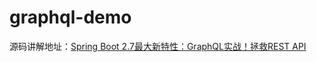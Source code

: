 # graphql-demo
源码讲解地址：[Spring Boot 2.7最大新特性：GraphQL实战！拯救REST API](https://www.toutiao.com/article/7155055375782412833/)
